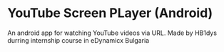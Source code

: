 # YouTube Screen PLayer (Android)
An android app for watching YouTube videos via URL. 
Made by HB1dys durring internship course in eDynamicx Bulgaria
